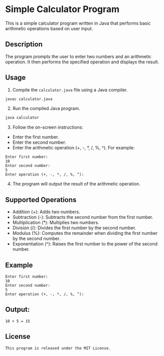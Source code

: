 # Simple Calculator Program

This is a simple calculator program written in Java that performs basic arithmetic operations based on user input.

## Description

The program prompts the user to enter two numbers and an arithmetic operation. It then performs the specified operation and displays the result.

## Usage
1. Compile the `calculator.java` file using a Java compiler.

```bash
javac calculator.java
```
2. Run the compiled Java program.
```bash
java calculator
```
3. Follow the on-screen instructions:
- Enter the first number.
- Enter the second number.
- Enter the arithmetic operation (+, -, *, /, %, ^).
For example:
```
Enter first number:
10
Enter second number:
5
Enter operation (+, -, *, /, %, ^):
```
4. The program will output the result of the arithmetic operation.
## Supported Operations
- Addition (+): Adds two numbers.
- Subtraction (-): Subtracts the second number from the first number.
- Multiplication (*): Multiplies two numbers.
- Division (/): Divides the first number by the second number.
- Modulus (%): Computes the remainder when dividing the first number by the second number.
- Exponentiation (^): Raises the first number to the power of the second number.
## Example
```
Enter first number:
10
Enter second number:
5
Enter operation (+, -, *, /, %, ^):
```
## Output:
```
10 + 5 = 15
```
## License
```
This program is released under the MIT License.
```